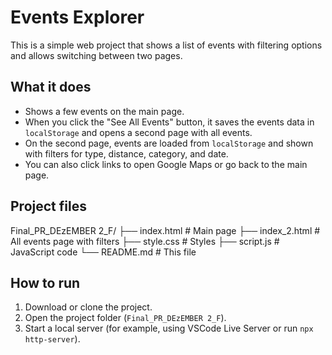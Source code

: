 # Events Explorer

This is a simple web project that shows a list of events with filtering options and allows switching between two pages.

## What it does

- Shows a few events on the main page.
- When you click the "See All Events" button, it saves the events data in `localStorage` and opens a second page with all events.
- On the second page, events are loaded from `localStorage` and shown with filters for type, distance, category, and date.
- You can also click links to open Google Maps or go back to the main page.

## Project files

Final_PR_DEzEMBER 2_F/
├── index.html # Main page
├── index_2.html # All events page with filters
├── style.css # Styles
├── script.js # JavaScript code
└── README.md # This file


## How to run

1. Download or clone the project.
2. Open the project folder (`Final_PR_DEzEMBER 2_F`).
3. Start a local server (for example, using VSCode Live Server or run `npx http-server`).


